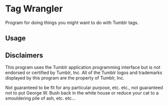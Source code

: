 Tag Wrangler
============

Program for doing things you might want to do with Tumblr tags.

Usage
-----

Disclaimers
-----------

This program uses the Tumblr application programming interface but is
not endorsed or certified by Tumblr, Inc. All of the Tumblr logos and
trademarks displayed by this program are the property of Tumblr, Inc.

Not guaranteed to be fit for any particular purpose, etc. etc., not
guaranteed not to put George W. Bush back in the white house or reduce
your cat to a smouldering pile of ash, etc. etc...
